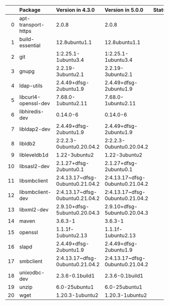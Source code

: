 <!-- markdown-link-check-disable -->

|    | Package              | Version in 4.3.0                | Version in 5.0.0                | Status   |
|---:|:---------------------|:--------------------------------|:--------------------------------|:---------|
|  0 | apt-transport-https  | 2.0.8                           | 2.0.8                           |          |
|  1 | build-essential      | 12.8ubuntu1.1                   | 12.8ubuntu1.1                   |          |
|  2 | git                  | 1:2.25.1-1ubuntu3.4             | 1:2.25.1-1ubuntu3.4             |          |
|  3 | gnupg                | 2.2.19-3ubuntu2.1               | 2.2.19-3ubuntu2.1               |          |
|  4 | ldap-utils           | 2.4.49+dfsg-2ubuntu1.9          | 2.4.49+dfsg-2ubuntu1.9          |          |
|  5 | libcurl4-openssl-dev | 7.68.0-1ubuntu2.11              | 7.68.0-1ubuntu2.11              |          |
|  6 | libhiredis-dev       | 0.14.0-6                        | 0.14.0-6                        |          |
|  7 | libldap2-dev         | 2.4.49+dfsg-2ubuntu1.9          | 2.4.49+dfsg-2ubuntu1.9          |          |
|  8 | libldb2              | 2:2.2.3-0ubuntu0.20.04.2        | 2:2.2.3-0ubuntu0.20.04.2        |          |
|  9 | libleveldb1d         | 1.22-3ubuntu2                   | 1.22-3ubuntu2                   |          |
| 10 | libsasl2-dev         | 2.1.27+dfsg-2ubuntu0.1          | 2.1.27+dfsg-2ubuntu0.1          |          |
| 11 | libsmbclient         | 2:4.13.17~dfsg-0ubuntu0.21.04.2 | 2:4.13.17~dfsg-0ubuntu0.21.04.2 |          |
| 12 | libsmbclient-dev     | 2:4.13.17~dfsg-0ubuntu0.21.04.2 | 2:4.13.17~dfsg-0ubuntu0.21.04.2 |          |
| 13 | libxml2-dev          | 2.9.10+dfsg-5ubuntu0.20.04.3    | 2.9.10+dfsg-5ubuntu0.20.04.3    |          |
| 14 | maven                | 3.6.3-1                         | 3.6.3-1                         |          |
| 15 | openssl              | 1.1.1f-1ubuntu2.13              | 1.1.1f-1ubuntu2.13              |          |
| 16 | slapd                | 2.4.49+dfsg-2ubuntu1.9          | 2.4.49+dfsg-2ubuntu1.9          |          |
| 17 | smbclient            | 2:4.13.17~dfsg-0ubuntu0.21.04.2 | 2:4.13.17~dfsg-0ubuntu0.21.04.2 |          |
| 18 | unixodbc-dev         | 2.3.6-0.1build1                 | 2.3.6-0.1build1                 |          |
| 19 | unzip                | 6.0-25ubuntu1                   | 6.0-25ubuntu1                   |          |
| 20 | wget                 | 1.20.3-1ubuntu2                 | 1.20.3-1ubuntu2                 |          |